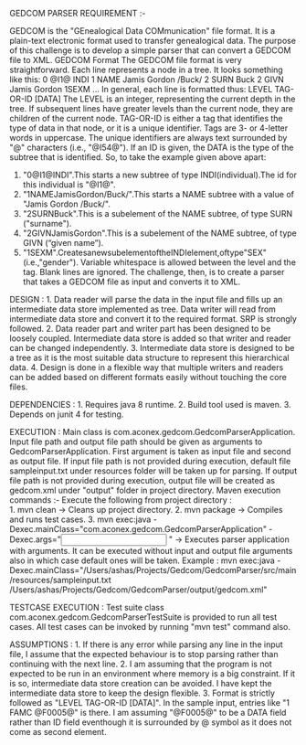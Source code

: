 GEDCOM PARSER REQUIREMENT :-

GEDCOM is the "GEnealogical Data COMmunication" file format. It is a plain-text electronic format used to transfer genealogical data.
The purpose of this challenge is to develop a simple parser that can convert a GEDCOM file to XML.
GEDCOM Format
The GEDCOM file format is very straightforward. Each line represents a node in a tree. It looks something like this:
  0 @I1@ INDI
  1 NAME Jamis Gordon /Buck/
  2 SURN Buck
  2 GIVN Jamis Gordon
  1SEXM
  ...
In general, each line is formatted thus:
  LEVEL TAG-OR-ID [DATA]
The LEVEL is an integer, representing the current depth in the tree. If subsequent lines have greater levels than the current node, they are children of the current node.
TAG-OR-ID is either a tag that identifies the type of data in that node, or it is a unique identifier. Tags are 3- or 4-letter words in uppercase. The unique identifiers are always text surrounded by "@" characters (i.e., "@I54@"). If an ID is given, the DATA is the type of the subtree that is identified.
So, to take the example given above apart:
1. "0@I1@INDI".This starts a new subtree of type INDI(individual).The id for this individual is "@I1@".
2. "1NAMEJamisGordon/Buck/".This starts a NAME subtree with a value of "Jamis Gordon /Buck/".
3. "2SURNBuck".This is a subelement of the NAME subtree, of type SURN ("surname").
4. "2GIVNJamisGordon".This is a subelement of the NAME subtree, of type GIVN (“given name”).
5. "1SEXM".CreatesanewsubelementoftheINDIelement,oftype"SEX"(i.e.,"gender").
Variable whitespace is allowed between the level and the tag. Blank lines are ignored.
 The challenge, then, is to create a parser that takes a GEDCOM file as input and converts it to XML. 
  
DESIGN : 
	1. Data reader will parse the data in the input file and fills up an intermediate data store implemented as tree. Data writer will read from intermediate data store and convert it to the required format. SRP is strongly followed.
	2. Data reader part and writer part has been designed to be loosely coupled. Intermediate data store is added so that writer and reader can be changed independently.
	3. Intermediate data store is designed to be a tree as it is the most suitable data structure to represent this hierarchical data. 
	4. Design is done in a flexible way that multiple writers and readers can be added based on different formats easily without touching the core files.
	
DEPENDENCIES : 
	1. Requires java 8 runtime.
	2. Build tool used is maven.
	3. Depends on junit 4 for testing.
	
EXECUTION :
	Main class is com.aconex.gedcom.GedcomParserApplication. Input file path and output file path should be given as arguments to GedcomParserApplication. First argument is taken as input file and second as output file. If input file path is not provided during execution, default file sampleinput.txt under resources folder will be taken up for parsing. If output file path is not provided during execution, output file will be created as gedcom.xml under "output" folder in project directory.
	Maven execution commands :-
		Execute the following from project directory :  
		1. mvn clean -> Cleans up project directory.
		2. mvn package -> Compiles and runs test cases.
		3. mvn exec:java -Dexec.mainClass="com.aconex.gedcom.GedcomParserApplication" -Dexec.args="<input file name> <output file name>"
		-> Executes parser application with arguments. It can be executed without input and output file arguments also in which case default ones will be taken.
Example : mvn exec:java -Dexec.mainClass="/Users/ashas/Projects/Gedcom/GedcomParser/src/main/resources/sampleinput.txt /Users/ashas/Projects/Gedcom/GedcomParser/output/gedcom.xml"  
	
TESTCASE EXECUTION :
	Test suite class com.aconex.gedcom.GedcomParserTestSuite is provided to run all test cases. All test cases can be invoked by running "mvn test" command also.

ASSUMPTIONS :
	1. If there is any error while parsing any line in the input file, I assume that the expected behaviour is to stop parsing rather than continuing with the next line. 
	2. I am assuming that the program is not expected to be run in an environment where memory is a big constraint. If it is so, intermediate data store creation can be avoided. I have kept the intermediate data store to keep the design flexible.
	3. Format is strictly followed as "LEVEL TAG-OR-ID [DATA]". In the sample input, entries like "1 FAMC @F0005@" is there. I am assuming "@F0005@" to be a DATA field rather than ID field eventhough it is surrounded by @ symbol as it does not come as second element.
